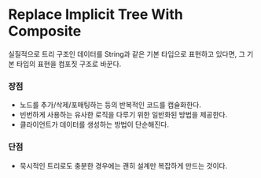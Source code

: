 # Replace Implicit Tree With Composite

실질적으로 트리 구조인 데이터를 String과 같은 기본 타입으로 표현하고 있다면, 그 기본 타입의 표현을 컴포짓 구조로 바꾼다.

### 장점

- 노드를 추가/삭제/포매팅하는 등의 반복적인 코드를 캡슐화한다.
- 빈번하게 사용하는 유사한 로직을 다루기 위한 일반화된 방법을 제공한다.
- 클라이언트가 데이터를 생성하는 방법이 단순해진다.

### 단점

- 묵시적인 트리로도 충분한 경우에는 괜히 설계만 복잡하게 만드는 것이다.

